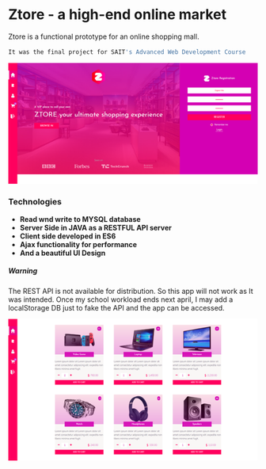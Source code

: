 <!-- https://raw.githubusercontent.com/dbader/readme-template/master/README.md -->
# Ztore - a high-end online market
Ztore is a functional prototype for an online shopping mall. 
```sh
It was the final project for SAIT's Advanced Web Development Course
```
![](screenshot1.png)

### Technologies

* **Read wnd write to MYSQL database**
* **Server Side in JAVA as a RESTFUL API server**
* **Client side developed in ES6**
* **Ajax functionality for performance**
* **And a beautiful UI Design**


##### Warning
The REST API is not available for distribution. So this app will not work as It was intended.
Once my school workload ends next april, I may add a localStorage DB just to fake the API and the app can be accessed.

![](screenshot2.png)


